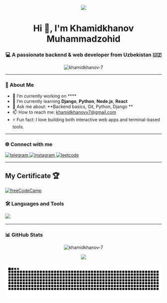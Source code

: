 <br><br> <!-- shu joy gifni pastroqqa tushiradi -->

<div align="center">
  <img src="https://media0.giphy.com/media/v1.Y2lkPTc5MGI3NjExY2gydDNrazRqc2RnMHU5aXN2ejlscnBuZHFyYjRvYXo0cXQ5eHNuMiZlcD12MV9pbnRlcm5hbF9naWZfYnlfaWQmY3Q9Zw/5bGYUuT3VEVLa/giphy.gif" height="200" />
</div>




<h1 align="center">Hi 👋, I'm Khamidkhanov Muhammadzohid</h1>
<h3 align="center">💻 A passionate backend & web developer from Uzbekistan 🇺🇿</h3>

<p align="center">
  <img src="https://komarev.com/ghpvc/?username=khamidkhanov-7&label=Profile%20views&color=0e75b6&style=flat" alt="khamidkhanov-7" />
</p>

---

### 🚀 About Me

- 🔭 I’m currently working on ****
- 🌱 I’m currently learning **Django**, **Python**, **Node.js**, **React**
- 💬 Ask me about: **Backend basics, Git, Python, Django **
- 📫 How to reach me: [khamidkhanovv7@gmail.com](mailto:khamidkhanovv7@gmail.com)
- ⚡ Fun fact: I love building both interactive web apps and terminal-based tools.

---

### 🌐 Connect with me

<p align="left">
  <a href="https://t.me/khamidkhanov7" target="_blank">
    <img src="https://img.shields.io/badge/Telegram-2CA5E0?style=for-the-badge&logo=telegram&logoColor=white" alt="telegram" />
  </a>
  <a href="https://www.instagram.com/khamidkhanov.7/" target="_blank">
    <img src="https://img.shields.io/badge/Instagram-E4405F?style=for-the-badge&logo=instagram&logoColor=white" alt="instagram" />

 
  </a>
  <a href="https://leetcode.com/u/khamidkhanov7/" target="_blank">
    <img src="https://img.shields.io/badge/LeetCode-FFA116?style=for-the-badge&logo=leetcode&logoColor=black" alt="leetcode" />
  </a>
</p>

---
## My Certificate 🏆
[![freeCodeCamp](https://img.shields.io/badge/freeCodeCamp-Certificate-brightgreen?logo=freecodecamp)](https://www.freecodecamp.org/certification/khamidkhanov7/scientific-computing-with-python-v7)


### 🛠️ Languages and Tools

<p align="left">
  <img src="https://skillicons.dev/icons?i=python,flask,django,git,postgres,linux,html,css,js" />
</p>

---

### 📊 GitHub Stats

<p align="center">
  <img src="https://github-readme-stats.vercel.app/api?username=khamidkhanov-7&show_icons=true&theme=radical" alt="khamidkhanov-7" />
</p>

<p align="center">
  <img src="https://github-readme-stats.vercel.app/api/top-langs/?username=khamidkhanov-7&layout=compact&theme=dark" />
</p>

<picture>
  <source media="(prefers-color-scheme: dark)" srcset="https://raw.githubusercontent.com/asmrprog-yt/asmrprog-yt/output/github-snake-dark.svg" />
  <source media="(prefers-color-scheme: light)" srcset="https://raw.githubusercontent.com/asmrprog-yt/asmrprog-yt/output/github-snake.svg" />
  <img alt="github-snake" src="https://raw.githubusercontent.com/asmrprog-yt/asmrprog-yt/output/github-snake.svg" />
</picture>
